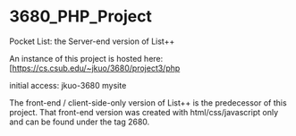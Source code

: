 # 3680_PHP_Project
Pocket List: the Server-end version of List++

An instance of this project is hosted here:
[https://cs.csub.edu/~jkuo/3680/project3/php

initial access: 
jkuo-3680
mysite



The front-end / client-side-only version of List++ is the predecessor of this project. That front-end version was created with html/css/javascript only and can be found under the tag 2680.
